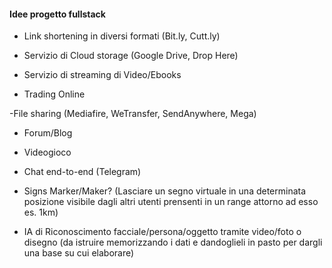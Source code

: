 #### Idee progetto fullstack

- Link shortening in diversi formati (Bit.ly, Cutt.ly)

- Servizio di Cloud storage (Google Drive, Drop Here)

- Servizio di streaming di Video/Ebooks

- Trading Online

-File sharing (Mediafire, WeTransfer, SendAnywhere, Mega)

- Forum/Blog

- Videogioco

- Chat end-to-end (Telegram)

- Signs Marker/Maker? (Lasciare un segno virtuale in una determinata posizione visibile dagli altri utenti prensenti in un range attorno ad esso es. 1km)

- IA di Riconoscimento facciale/persona/oggetto tramite video/foto o disegno (da istruire memorizzando i dati e dandoglieli in pasto per dargli una base su cui elaborare)
